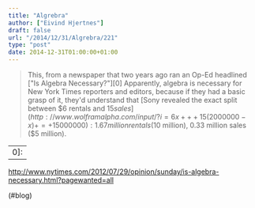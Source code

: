 ```yaml
---
title: "Algrebra"
author: ["Eivind Hjertnes"]
draft: false
url: "/2014/12/31/Algrebra/221"
type: "post"
date: 2014-12-31T01:00:00+01:00
---
```


> This, from a newspaper that two years ago ran an Op-Ed headlined ["Is
> Algebra Necessary?"][0] Apparently, algebra is necessary for New York
> Times reporters and editors, because if they had a basic grasp of it,
> they'd understand that
> [Sony
> revealed the exact split between $6 rentals and $15 sales](http://www.wolframalpha.com/input/?i=6x+++15(2000000-x)+=+15000000): 1.67
> million rentals ($10 million), 0.33 million sales ($5 million).

|     |
|-----|
| 0]: |

<http://www.nytimes.com/2012/07/29/opinion/sunday/is-algebra-necessary.html?pagewanted=all>

(#blog)

